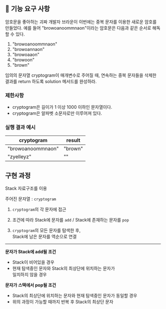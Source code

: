 ## 🚀 기능 요구 사항

암호문을 좋아하는 괴짜 개발자 브라운이 이번에는 중복 문자를 이용한 새로운 암호를 만들었다. 예를 들어 "browoanoommnaon"이라는 암호문은 다음과 같은 순서로 해독할 수 있다.

1. "browoanoommnaon"
2. "browoannaon"
3. "browoaaon"
4. "browoon"
5. "brown"

임의의 문자열 cryptogram이 매개변수로 주어질 때, 연속하는 중복 문자들을 삭제한 결과를 return 하도록 solution 메서드를 완성하라.

### 제한사항

- cryptogram은 길이가 1 이상 1000 이하인 문자열이다.
- cryptogram은 알파벳 소문자로만 이루어져 있다.

### 실행 결과 예시

| cryptogram | result |
| --- | --- |
| "browoanoommnaon" | "brown" |
| "zyelleyz" | "" |

## 구현 과정

Stack 자료구조를 이용

주어진 문자열 : `cryptogram`



1. `cryptogram`의 각 문자에 접근

2. 조건에 따라 Stack에 문자를 `add` / Stack에 존재하는 문자를 `pop`
3. `cryptogram`의 모든 문자를 탐색한 후, <br>Stack에 남은 문자를 역순으로 연결

---
**문자가 Stack에 add될 조건**
- Stack이 비어있을 경우
- 현재 탐색중인 문자와 Stack의 최상단에 위치하는 문자가
  <br>일치하지 않을 경우

**문자가 스택에서 pop될 조건**
- Stack의 최상단에 위치하는 문자와 현재 탐색중인 문자가 동일할 경우
- 위의 과정이 가능할 때까지 반복 후 Stack의 최상단 문자

   
    
